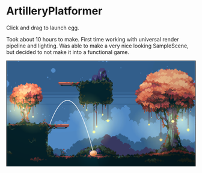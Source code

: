 # ArtilleryPlatformer
Click and drag to launch egg.

Took about 10 hours to make. First time working with universal render pipeline and lighting. Was able to make a very nice looking SampleScene, but decided to not make it into a functional game.

![alt text](Assets/Sprites/pic.png?raw=true "Example Image")
